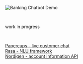 ![Banking Chatbot Demo](https://github.com/martinenzinger/banking-chatbot-demo/raw/main/docs/readme_logo.png "Banking Chatbot Demo")

<br>

work in progress

<br>

[Papercups - live customer chat](https://github.com/papercups-io/papercups)<br>
[Rasa - NLU framework](https://github.com/RasaHQ/rasa)<br>
[Nordigen - account information API](https://nordigen.com/en/account_information_documenation/api-documention/overview/)<br>